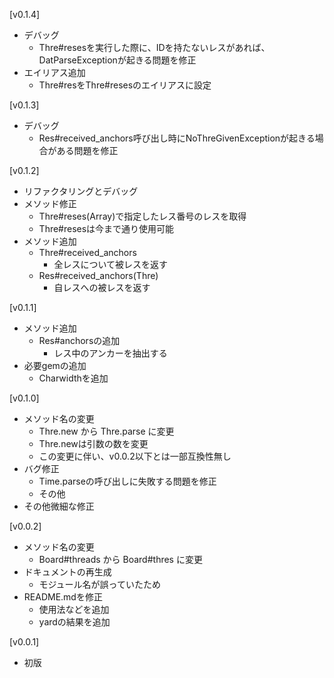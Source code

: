 [v0.1.4]
* デバッグ
  * Thre#resesを実行した際に、IDを持たないレスがあれば、DatParseExceptionが起きる問題を修正
* エイリアス追加
  * Thre#resをThre#resesのエイリアスに設定

[v0.1.3]
* デバッグ
  * Res#received_anchors呼び出し時にNoThreGivenExceptionが起きる場合がある問題を修正

[v0.1.2]
* リファクタリングとデバッグ
* メソッド修正
  * Thre#reses(Array<Fixnum>)で指定したレス番号のレスを取得
  * Thre#resesは今まで通り使用可能
* メソッド追加
  * Thre#received_anchors
    * 全レスについて被レスを返す
  * Res#received_anchors(Thre)
    * 自レスへの被レスを返す

[v0.1.1]
* メソッド追加
  * Res#anchorsの追加
    * レス中のアンカーを抽出する
* 必要gemの追加
  * Charwidthを追加

[v0.1.0]
* メソッド名の変更
  * Thre.new から Thre.parse に変更
  * Thre.newは引数の数を変更
  * この変更に伴い、v0.0.2以下とは一部互換性無し
* バグ修正
  * Time.parseの呼び出しに失敗する問題を修正
  * その他
* その他微細な修正

[v0.0.2]
* メソッド名の変更
  * Board#threads から Board#thres に変更
* ドキュメントの再生成
  * モジュール名が誤っていたため
* README.mdを修正
  * 使用法などを追加
  * yardの結果を追加

[v0.0.1]
* 初版

